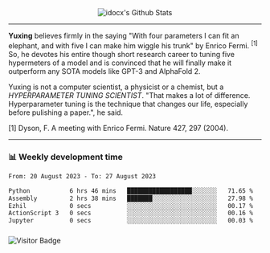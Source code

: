 <div align="center">
    <img align="center" src="https://github-readme-stats.vercel.app/api?username=idocx&show_icons=true&count_private=true&hide_border=true" alt="idocx's Github Stats"></img>
</div>

---

**Yuxing** believes firmly in the saying "With four parameters I can fit an elephant, and with five I can make him wiggle his trunk" by Enrico Fermi. <sup>[1]</sup> So, he devotes his entire though short research career to tuning five hypermeters of a model and is convinced that he will finally make it outperform any SOTA models like GPT-3 and AlphaFold 2.

Yuxing is not a computer scientist, a physicist or a chemist, but a *HYPERPARAMETER TUNING SCIENTIST*. "That makes a lot of difference. Hyperparameter tuning is the technique that changes our life, especially before pulishing a paper.", he said.

[1] Dyson, F. A meeting with Enrico Fermi. Nature 427, 297 (2004).


---

### 📊 Weekly development time
<!--START_SECTION:waka-->

```txt
From: 20 August 2023 - To: 27 August 2023

Python           6 hrs 46 mins   ██████████████████░░░░░░░   71.65 %
Assembly         2 hrs 38 mins   ███████░░░░░░░░░░░░░░░░░░   27.98 %
Ezhil            0 secs          ░░░░░░░░░░░░░░░░░░░░░░░░░   00.17 %
ActionScript 3   0 secs          ░░░░░░░░░░░░░░░░░░░░░░░░░   00.16 %
Jupyter          0 secs          ░░░░░░░░░░░░░░░░░░░░░░░░░   00.03 %
```

<!--END_SECTION:waka-->

### 

![Visitor Badge](https://visitor-badge.laobi.icu/badge?page_id=idocx.idocx)